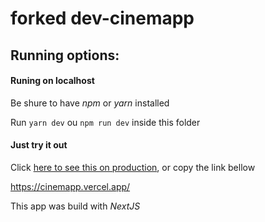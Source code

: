 # forked dev-cinemapp

## Running options:

#### Runing on localhost
Be shure to have *npm* or *yarn* installed

Run `yarn dev` ou `npm run dev` inside this folder


#### Just try it out
Click [here to see this on production](https://cinemapp.vercel.app/), or copy the link bellow

<https://cinemapp.vercel.app/>



This app was build with *NextJS*
